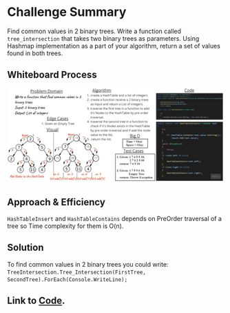 # Challenge Summary
Find common values in 2 binary trees.
Write a function called ``tree_intersection`` that takes two binary trees as parameters.
Using Hashmap implementation as a part of your algorithm, return a set of values found in both trees.

## Whiteboard Process
![Tree Intersection](TreeIntersection.jpg)

## Approach & Efficiency
``HashTableInsert`` and ``HashTableContains`` depends on PreOrder traversal of a tree so Time complexity for them is O(n).

## Solution
To find common values in 2 binary trees you could write:
``TreeIntersection.Tree_Intersection(FirstTree, SecondTree).ForEach(Console.WriteLine);``

## Link to [Code](../data-structures-project/TreeIntersection.cs).
